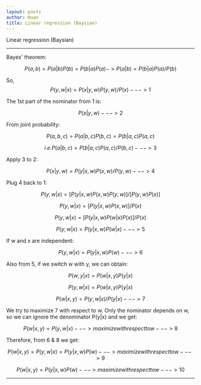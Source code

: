```yaml
---
layout: posts
author: Huan
title: Linear regression (Baysian)
---
```


Linear regression (Baysian)

---

Bayes' theorem:

$$P(a, b) = P(a|b) P(b) = P(b|a) P(a) -> P(a|b) = P(b|a) P(a) / P(b)$$

So, $$P(y, w|x) = P(x|y, w) P(y, w) / P(x) ---> 1$$

The 1st part of the nominator from 1 is:

$$P(x|y, w) ---> 2$$

From joint probability:

$$P(a, b, c) = P(a|b, c) P(b, c) = P(b|a, c) P (a, c)$$

$$i.e. P(a|b, c) = P(b|a, c) P(a, c) / P(b, c) ---> 3$$

Apply 3 to 2:

$$P(x|y, w) = P(y|x, w) P(x, w) / P(y, w) ---> 4$$

Plug 4 back to 1:

$$P(y, w|x) = [ P(y|x, w) P(x, w) P(y, w) ] / [P(y, w) P( x)]$$

$$P(y, w|x) = [P(y|x, w) P(x, w)] / P(x)$$

$$P(y, w|x) = [P(y|x, w) P(w|x) P(x)] / P(x)$$

$$P(y, w|x) = P(y|x, w) P(w|x) ---> 5$$

If w and x are independent:

$$P(y, w|x) = P(y|x, w) P(w) ---> 6$$

Also from 5, if we switch w with y, we can obtain:

$$P(w, y|x) = P(w|x, y) P(y|x)$$

$$P(y, w|x) = P(w|x, y) P(y|x)$$

$$P(w|x, y) = P(y, w|x) / P(y|x) ---> 7$$

We try to maximize 7 with respect to w. Only the nominator depends on w, so we
can ignore the denominator P(y|x) and we get:

$$P(w|x, y) = P(y, w|x) ---> maximize with respect to w ---> 8$$

Therefore, from 6 & 8 we get:

$$P(w|x, y) = P(y, w|x) = P(y|x, w) P(w) ---> maximize with respect to w ---> 9$$

$$P(w|x, y) = P(y|x, w) P(w) ---> maximize with respect to w ---> 10$$

---

<br>
